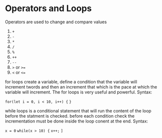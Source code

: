 # Operators and Loops

Operators are used to change and compare values

1. `+`
2. `-`
3. `*`
4. `/`
5. `%`
6. `++`
7. `--`
8. `>` or `>=`
9. `<` or `<=`

for loops create a variable, define a condition that the variable will increment twords and then an increment that which is the pace at which the variable will increment. The for loops is very useful and powerful.
Syntax:

`for(let i = 0, i < 10, i++) {`
`}`

while loops is a conditional statement that will run the content of the loop before the statment is checked. before each condition check the incrementation must be done inside the loop conent at the end.
Syntax:

`x = 0`
`while(x > 10) {`
    `x++;`
`]`
